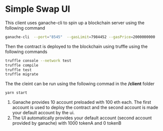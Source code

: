 # Simple Swap UI
This client uses ganache-cli to spin up a blockchain server using the following command
```bash
ganache-cli  --port="8545"  --gasLimit=7984452 --gasPrice=2000000000
```

Then the contract is deployed to the blockchain using truffle using the following commands
```bash
truffle console --network test
truffle compile
truffle test
truffle migrate
```
The the cleint can be run using the following commad in the __/client__ folder
```bash
yarn start
```
1. Ganache provides 10 account preloaded with 100 eth each. The first account is used to deploy the contract and the second account is made your default account by the ui.
2. The UI automatically provides your default account (second account provided by ganache) with 1000 tokenA and 0 tokenB
